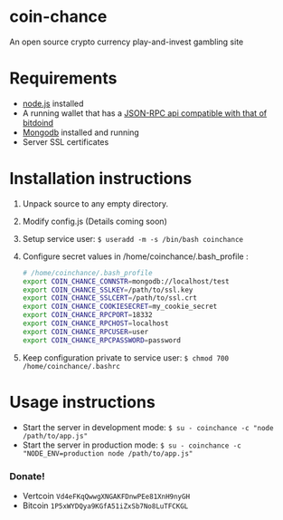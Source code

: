 coin-chance
===========

An open source crypto currency play-and-invest gambling site

Requirements
===========

* [node.js](http://nodejs.org/) installed
* A running wallet that has a [JSON-RPC api compatible with that of bitdoind](https://en.bitcoin.it/wiki/Original_Bitcoin_client/API_calls_list)
* [Mongodb](https://www.mongodb.org/) installed and running
* Server SSL certificates

Installation instructions
===========

1. Unpack source to any empty directory.
2. Modify config.js (Details coming soon)
3. Setup service user: `$ useradd -m -s /bin/bash coinchance`
4. Configure secret values in /home/coinchance/.bash_profile : 

    ```bash 
    # /home/coinchance/.bash_profile 
    export COIN_CHANCE_CONNSTR=mongodb://localhost/test 
    export COIN_CHANCE_SSLKEY=/path/to/ssl.key  
    export COIN_CHANCE_SSLCERT=/path/to/ssl.crt 
    export COIN_CHANCE_COOKIESECRET=my_cookie_secret 
    export COIN_CHANCE_RPCPORT=18332 
    export COIN_CHANCE_RPCHOST=localhost 
    export COIN_CHANCE_RPCUSER=user 
    export COIN_CHANCE_RPCPASSWORD=password
    ```
5. Keep configuration private to service user: `$ chmod 700 /home/coinchance/.bashrc`

Usage instructions
============

* Start the server in development mode: `$ su - coinchance -c "node /path/to/app.js"`
* Start the server in production mode: `$ su - coinchance -c "NODE_ENV=production node /path/to/app.js"`

### Donate!
- Vertcoin `Vd4eFKqQwwgXNGAKFDnwPEe81XnH9nyGH`
- Bitcoin `1P5xWYDQya9KGfA51iZxSb7No8LuTFCKGL`
